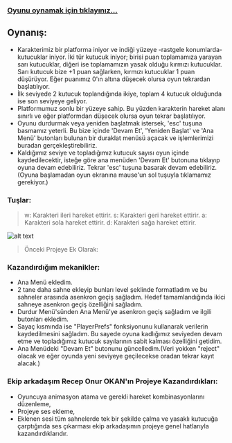 ### [Oyunu oynamak için tıklayınız...](https://receponur07.itch.io/3d-advanced-object-collecting-gamee)
## Oynanış:

- Karakterimiz bir platforma iniyor ve indiği yüzeye -rastgele konumlarda- kutucuklar iniyor. İki tür kutucuk iniyor; birisi puan toplamamıza yarayan sarı kutucuklar,
 diğeri ise toplamamızın yasak olduğu kırmızı kutucuklar. Sarı kutucuk bize +1 puan sağlarken, kırmızı kutucuklar 1 puan düşürüyor. Eğer puanımız 0'ın altına düşecek olursa oyun tekrardan
başlatılıyor.
- İlk seviyede 2 kutucuk toplandığında ikiye, toplam 4 kutucuk olduğunda ise son seviyeye geliyor.
- Platformumuz sonlu bir yüzeye sahip. Bu yüzden karakterin hareket alanı sınırlı ve eğer platformdan düşecek olursa oyun tekrar başlatılıyor.
- Oyunu durdurmak veya yeniden başlatmak istersek, 'esc' tuşuna basmamız yeterli. Bu bize içinde 'Devam Et', 'Yeniden Başlat' ve 'Ana Menü' butonları bulunan bir duraklat menüsü açacak ve işlemlerimizi buradan gerçekleştirebiliriz.
- Kaldığımız seviye ve topladığımız kutucuk sayısı oyun içinde kaydedilecektir, isteğe göre ana menüden 'Devam Et' butonuna tıklayıp oyuna devam edebiliriz. 
Tekrar 'esc' tuşuna basarak devam edebiliriz.(Oyuna başlamadan oyun ekranına mause'un sol tuşuyla tıklamamız gerekiyor.)

### Tuşlar:

 > w: Karakteri ileri hareket ettirir.
 > s: Karakteri geri hareket ettirir.
 > a: Karakteri sola hareket ettirir.
 > d: Karakteri sağa hareket ettirir.

![alt text](https://i.hizliresim.com/dgsim79.png)


>Önceki Projeye Ek Olarak:
### Kazandırdığım mekanikler:

- Ana Menü ekledim.
- 2 tane daha sahne ekleyip bunları level şeklinde formatladım ve bu sahneler arasında asenkron geçiş sağladım. Hedef tamamlandığında ikici sahneye asenkron geçiş özelliğini sağladım.
- Durdur Menü'sünden Ana Menü'ye asenkron geçiş sağladım ve ilgili butonları ekledim.
- Sayaç kısmında ise "PlayerPrefs" fonksiyonunu kullanarak verilerin kaydedilmesini sağladım. Bu sayede oyuna kadlığımız seviyeden devam etme ve topladığımız kutucuk sayılarının sabit kalması özelliğini getidim.
- Ana Menüdeki "Devam Et" butonunu güncelledim.(Veri yokken "reject" olacak ve eğer oyunda yeni seviyeye geçilecekse oradan tekrar kayıt alacak.)

### Ekip arkadaşım Recep Onur OKAN'ın Projeye Kazandırdıkları:
- Oyuncuya animasyon atama ve gerekli hareket kombinasyonlarını düzenleme,
- Projeye ses ekleme,
- Eklenen sesi tüm sahnelerde tek bir şekilde çalma ve yasaklı kutucuğa çarptığında ses çıkarması ekip arkadaşımın projeye genel hatlarıyla kazandırdıklarıdır.
